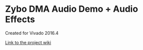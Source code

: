 # Zybo DMA Audio Demo + Audio Effects
Created for Vivado 2016.4

[Link to the project wiki](https://reference.digilentinc.com/learn/programmable-logic/tutorials/zybo-dma-audio-demo/start)

